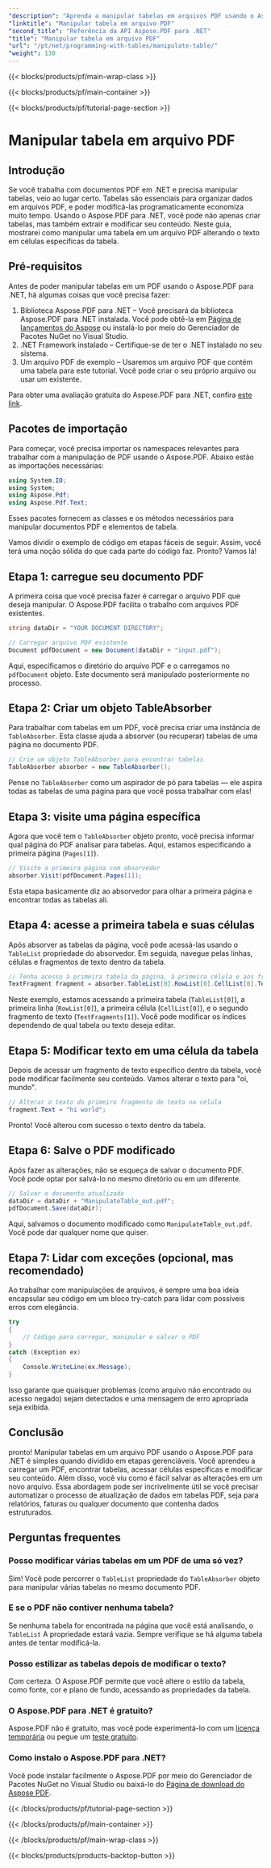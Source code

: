 ```yaml
---
"description": "Aprenda a manipular tabelas em arquivos PDF usando o Aspose.PDF para .NET com um tutorial passo a passo, incluindo exemplos de código e práticas recomendadas."
"linktitle": "Manipular tabela em arquivo PDF"
"second_title": "Referência da API Aspose.PDF para .NET"
"title": "Manipular tabela em arquivo PDF"
"url": "/pt/net/programming-with-tables/manipulate-table/"
"weight": 130
---
```


{{< blocks/products/pf/main-wrap-class >}}

{{< blocks/products/pf/main-container >}}

{{< blocks/products/pf/tutorial-page-section >}}

# Manipular tabela em arquivo PDF

## Introdução

Se você trabalha com documentos PDF em .NET e precisa manipular tabelas, veio ao lugar certo. Tabelas são essenciais para organizar dados em arquivos PDF, e poder modificá-las programaticamente economiza muito tempo. Usando o Aspose.PDF para .NET, você pode não apenas criar tabelas, mas também extrair e modificar seu conteúdo. Neste guia, mostrarei como manipular uma tabela em um arquivo PDF alterando o texto em células específicas da tabela.

## Pré-requisitos

Antes de poder manipular tabelas em um PDF usando o Aspose.PDF para .NET, há algumas coisas que você precisa fazer:

1. Biblioteca Aspose.PDF para .NET – Você precisará da biblioteca Aspose.PDF para .NET instalada. Você pode obtê-la em [Página de lançamentos do Aspose](https://releases.aspose.com/pdf/net/) ou instalá-lo por meio do Gerenciador de Pacotes NuGet no Visual Studio.
2. .NET Framework instalado – Certifique-se de ter o .NET instalado no seu sistema.
3. Um arquivo PDF de exemplo – Usaremos um arquivo PDF que contém uma tabela para este tutorial. Você pode criar o seu próprio arquivo ou usar um existente.

Para obter uma avaliação gratuita do Aspose.PDF para .NET, confira [este link](https://releases.aspose.com/).

## Pacotes de importação

Para começar, você precisa importar os namespaces relevantes para trabalhar com a manipulação de PDF usando o Aspose.PDF. Abaixo estão as importações necessárias:

```csharp
using System.IO;
using System;
using Aspose.Pdf;
using Aspose.Pdf.Text;
```

Esses pacotes fornecem as classes e os métodos necessários para manipular documentos PDF e elementos de tabela.

Vamos dividir o exemplo de código em etapas fáceis de seguir. Assim, você terá uma noção sólida do que cada parte do código faz. Pronto? Vamos lá!

## Etapa 1: carregue seu documento PDF

A primeira coisa que você precisa fazer é carregar o arquivo PDF que deseja manipular. O Aspose.PDF facilita o trabalho com arquivos PDF existentes.

```csharp
string dataDir = "YOUR DOCUMENT DIRECTORY";

// Carregar arquivo PDF existente
Document pdfDocument = new Document(dataDir + "input.pdf");
```

Aqui, especificamos o diretório do arquivo PDF e o carregamos no `pdfDocument` objeto. Este documento será manipulado posteriormente no processo.

## Etapa 2: Criar um objeto TableAbsorber

Para trabalhar com tabelas em um PDF, você precisa criar uma instância de `TableAbsorber`. Esta classe ajuda a absorver (ou recuperar) tabelas de uma página no documento PDF.

```csharp
// Crie um objeto TableAbsorber para encontrar tabelas
TableAbsorber absorber = new TableAbsorber();
```

Pense no `TableAbsorber` como um aspirador de pó para tabelas — ele aspira todas as tabelas de uma página para que você possa trabalhar com elas!

## Etapa 3: visite uma página específica

Agora que você tem o `TableAbsorber` objeto pronto, você precisa informar qual página do PDF analisar para tabelas. Aqui, estamos especificando a primeira página (`Pages[1]`).

```csharp
// Visite a primeira página com absorvedor
absorber.Visit(pdfDocument.Pages[1]);
```

Esta etapa basicamente diz ao absorvedor para olhar a primeira página e encontrar todas as tabelas ali.

## Etapa 4: acesse a primeira tabela e suas células

Após absorver as tabelas da página, você pode acessá-las usando o `TableList` propriedade do absorvedor. Em seguida, navegue pelas linhas, células e fragmentos de texto dentro da tabela.

```csharp
// Tenha acesso à primeira tabela da página, à primeira célula e aos fragmentos de texto nela contidos
TextFragment fragment = absorber.TableList[0].RowList[0].CellList[0].TextFragments[1];
```

Neste exemplo, estamos acessando a primeira tabela (`TableList[0]`), a primeira linha (`RowList[0]`), a primeira célula (`CellList[0]`), e o segundo fragmento de texto (`TextFragments[1]`). Você pode modificar os índices dependendo de qual tabela ou texto deseja editar.

## Etapa 5: Modificar texto em uma célula da tabela

Depois de acessar um fragmento de texto específico dentro da tabela, você pode modificar facilmente seu conteúdo. Vamos alterar o texto para "oi, mundo".

```csharp
// Alterar o texto do primeiro fragmento de texto na célula
fragment.Text = "hi world";
```

Pronto! Você alterou com sucesso o texto dentro da tabela.

## Etapa 6: Salve o PDF modificado

Após fazer as alterações, não se esqueça de salvar o documento PDF. Você pode optar por salvá-lo no mesmo diretório ou em um diferente.

```csharp
// Salvar o documento atualizado
dataDir = dataDir + "ManipulateTable_out.pdf";
pdfDocument.Save(dataDir);
```

Aqui, salvamos o documento modificado como `ManipulateTable_out.pdf`. Você pode dar qualquer nome que quiser.

## Etapa 7: Lidar com exceções (opcional, mas recomendado)

Ao trabalhar com manipulações de arquivos, é sempre uma boa ideia encapsular seu código em um bloco try-catch para lidar com possíveis erros com elegância.

```csharp
try
{
    // Código para carregar, manipular e salvar o PDF
}
catch (Exception ex)
{
    Console.WriteLine(ex.Message);
}
```

Isso garante que quaisquer problemas (como arquivo não encontrado ou acesso negado) sejam detectados e uma mensagem de erro apropriada seja exibida.

## Conclusão

pronto! Manipular tabelas em um arquivo PDF usando o Aspose.PDF para .NET é simples quando dividido em etapas gerenciáveis. Você aprendeu a carregar um PDF, encontrar tabelas, acessar células específicas e modificar seu conteúdo. Além disso, você viu como é fácil salvar as alterações em um novo arquivo. Essa abordagem pode ser incrivelmente útil se você precisar automatizar o processo de atualização de dados em tabelas PDF, seja para relatórios, faturas ou qualquer documento que contenha dados estruturados.

## Perguntas frequentes

### Posso modificar várias tabelas em um PDF de uma só vez?  
Sim! Você pode percorrer o `TableList` propriedade do `TableAbsorber` objeto para manipular várias tabelas no mesmo documento PDF.

### E se o PDF não contiver nenhuma tabela?  
Se nenhuma tabela for encontrada na página que você está analisando, o `TableList` A propriedade estará vazia. Sempre verifique se há alguma tabela antes de tentar modificá-la.

### Posso estilizar as tabelas depois de modificar o texto?  
Com certeza. O Aspose.PDF permite que você altere o estilo da tabela, como fonte, cor e plano de fundo, acessando as propriedades da tabela.

### O Aspose.PDF para .NET é gratuito?  
Aspose.PDF não é gratuito, mas você pode experimentá-lo com um [licença temporária](https://purchase.aspose.com/temporary-license/) ou pegue um [teste gratuito](https://releases.aspose.com/).

### Como instalo o Aspose.PDF para .NET?  
Você pode instalar facilmente o Aspose.PDF por meio do Gerenciador de Pacotes NuGet no Visual Studio ou baixá-lo do [Página de download do Aspose PDF](https://releases.aspose.com/pdf/net/).

{{< /blocks/products/pf/tutorial-page-section >}}

{{< /blocks/products/pf/main-container >}}

{{< /blocks/products/pf/main-wrap-class >}}

{{< blocks/products/products-backtop-button >}}